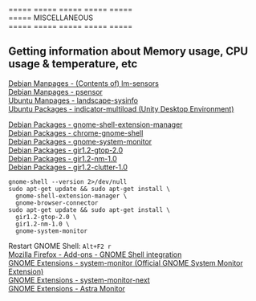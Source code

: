 
===== ===== ===== ===== =====  
===== MISCELLANEOUS  
===== ===== ===== ===== =====  

## Getting information about Memory usage, CPU usage & temperature, etc
[Debian Manpages - (Contents of) lm-sensors](https://manpages.debian.org/bookworm/lm-sensors/index.html)  
[Debian Manpages - psensor](https://manpages.debian.org/bookworm/psensor/psensor.1.en.html)  
[Ubuntu Manpages - landscape-sysinfo](https://manpages.ubuntu.com/manpages/noble/man1/landscape-sysinfo.1.html)  
[Ubuntu Packages - indicator-multiload (Unity Desktop Environment)](https://packages.ubuntu.com/noble/indicator-multiload)  

[Debian Packages - gnome-shell-extension-manager](https://packages.debian.org/bookworm/gnome/gnome-shell-extension-manager)  
[Debian Packages - chrome-gnome-shell](https://packages.debian.org/bookworm/gnome/chrome-gnome-shell)  
[Debian Packages - gnome-system-monitor](https://packages.debian.org/bookworm/gnome/gnome-system-monitor)  
[Debian Packages - gir1.2-gtop-2.0](https://packages.debian.org/bookworm/gnome/introspection/gir1.2-gtop-2.0)  
[Debian Packages - gir1.2-nm-1.0](https://packages.debian.org/bookworm/gnome/introspection/gir1.2-nm-1.0)  
[Debian Packages - gir1.2-clutter-1.0](https://packages.debian.org/bookworm/gnome/oldlibs/gir1.2-clutter-1.0)  
```
gnome-shell --version 2>/dev/null
sudo apt-get update && sudo apt-get install \
  gnome-shell-extension-manager \
  gnome-browser-connector
sudo apt-get update && sudo apt-get install \
  gir1.2-gtop-2.0 \
  gir1.2-nm-1.0 \
  gnome-system-monitor
```
Restart GNOME Shell: `Alt+F2 r`  
[Mozilla Firefox - Add-ons - GNOME Shell integration](https://addons.mozilla.org/firefox/addon/gnome-shell-integration/)  
[GNOME Extensions - system-monitor (Official GNOME System Monitor Extension)](https://extensions.gnome.org/extension/6807/system-monitor/)  
[GNOME Extensions - system-monitor-next](https://extensions.gnome.org/extension/3010/system-monitor-next/)  
[GNOME Extensions - Astra Monitor](https://extensions.gnome.org/extension/6682/astra-monitor/)  

